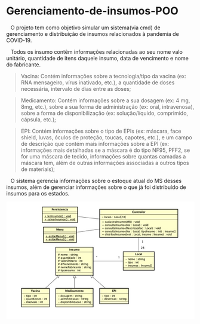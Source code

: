 # Gerenciamento-de-insumos-POO

&nbsp;&nbsp;&nbsp;O projeto tem como objetivo simular um sistema(via cmd) de gerenciamento e distribuição de insumos relacionados à pandemia de COVID-19.

&nbsp;&nbsp;&nbsp;Todos os insumo contêm informações relacionadas ao seu nome  valo  unitário, quantidade  de itens daquele insumo, data de  vencimento e  nome  do  fabricante.

> Vacina: Contém informações sobre a tecnologia/tipo da vacina (ex: RNA mensageiro, vírus  inativado,  etc.),  a  quantidade  de  doses  necessária,  intervalo  de  dias  entre  as doses;
<!---->
> Medicamento: Contém informações sobre a sua dosagem (ex: 4 mg, 8mg, etc.), sobre a  sua  forma  de  administração  (ex:  oral,  intravenosa),  sobre  a  forma  de disponibilização (ex: solução/líquido, comprimido, cápsula, etc.);
<!---->
> EPI: Contém informações sobre o tipo de EPIs (ex: máscara, face shield, luvas, óculos de  proteção, toucas,  capotes,  etc.), e  um  campo  de  descrição  que  contém  mais informações  sobre  a  EPI  (ex:  informações  mais  detalhadas se  a  máscara  é  do  tipo NF95,  PFF2,  se  for  uma  máscara  de  tecido,  informações  sobre  quantas  camadas  a máscara tem, além de outras informações associadas a outros tipos de materiais);

&nbsp;&nbsp;&nbsp;O sistema gerencia informações sobre o estoque atual do MS desses insumos, além de gerenciar informações sobre o que já foi distribuído de insumos para os estados.

![Class Diagram](./img/class-diagram.jpg)
